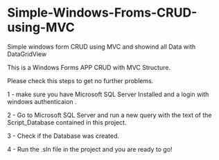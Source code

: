 # Simple-Windows-Froms-CRUD-using-MVC
Simple windows form CRUD using MVC and showind all Data with DataGridView

This is a Windows Forms APP CRUD with MVC Structure.

Please check this steps to get no further problems.

1 - make sure you have Microsoft SQL Server Installed and a login with windows authenticaion .

2 - Go to Microsoft SQL Server and run a new query with the text of the Script_Database contained in this project.

3 - Check if the Database was created.

4 - Run the .sln file in the project and you are ready to go!
